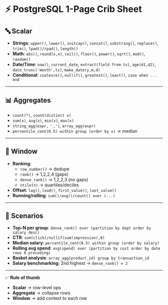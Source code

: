 # ⚡ PostgreSQL 1-Page Crib Sheet  

## 🔤 Scalar  
- **Strings**: `upper()`, `lower()`, `initcap()`, `concat()`, `substring()`, `replace()`, `trim()`, `lpad()/rpad()`, `length()`  
- **Math**: `abs()`, `round(x,n)`, `ceil()`, `floor()`, `power()`, `sqrt()`, `mod()`, `random()`  
- **Date/Time**: `now()`, `current_date`, `extract(field from ts)`, `age(d1,d2)`, `date_trunc('month',ts)`, `make_date(y,m,d)`  
- **Conditional**: `coalesce()`, `nullif()`, `greatest()`, `least()`, `case when ... end`  

---

## 📊 Aggregates  
- `count(*)`, `count(distinct x)`  
- `sum(x)`, `avg(x)`, `min(x)`, `max(x)`  
- `string_agg(expr, ',')`, `array_agg(expr)`  
- `percentile_cont(0.5) within group (order by x)` → median  

---

## 📐 Window  
- **Ranking**:  
  - `row_number()` → dedupe  
  - `rank()` → 1,2,2,4 (gaps)  
  - `dense_rank()` → 1,2,2,3 (no gaps)  
  - `ntile(n)` → quartiles/deciles  
- **Offset**: `lag()`, `lead()`, `first_value()`, `last_value()`  
- **Running/rolling**: `sum()/avg()/count() over (...)`  

---

## 🏢 Scenarios  
- **Top-N per group**: `dense_rank() over (partition by dept order by salary desc)`  
- **CTR**: `sum(click)/nullif(sum(impression),0)`  
- **Median salary**: `percentile_cont(0.5) within group (order by salary)`  
- **Rolling avg spend**: `avg(spend) over (partition by cust order by date rows 6 preceding)`  
- **Basket analysis**: `array_agg(product_id) group by transaction_id`  
- **Salary benchmarking**: 2nd highest → `dense_rank() = 2`  

---

✅ **Rule of thumb**  
- **Scalar** → row-level ops  
- **Aggregate** → collapse rows  
- **Window** → add context to each row  
